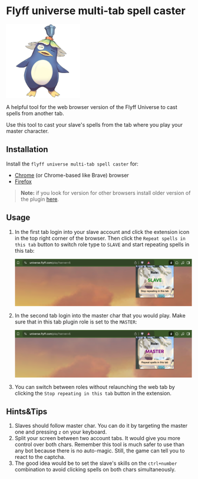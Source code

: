 # Flyff universe multi-tab spell caster

<img src="./assets/buffpang_1040x1040.png" alt="drawing" width="200"/>

A helpful tool for the web browser version of the Flyff Universe to cast spells from another tab.

Use this tool to cast your slave's spells from the tab where you play your master character.

## Installation

Install the `flyff universe multi-tab spell caster` for:

* [Chrome](https://chromewebstore.google.com/detail/flyff-universe-multi-tab/jdkdlbkhhhfhimlabeknoolfiinallah) (or Chrome-based like Brave) browser
* [Firefox](https://addons.mozilla.org/firefox/addon/flyff-universe-multi-tab-spell)

>**Note:** if you look for version for other browsers install older version of the plugin [here](https://github.com/pPrecel/flyff-universe-multi-tab-spell-caster/blob/main/tampermonkey/README.md).

## Usage

1. In the first tab login into your slave account and click the extension icon in the top right corner of the browser. Then click the `Repeat spells in this tab` button to switch role type to `SLAVE` and start repeating spells in this tab:

    ![slave_popup](./assets/slave_popup.png)

2. In the second tab login into the master char that you would play. Make sure that in this tab plugin role is set to the `MASTER`:

    ![master_popup](./assets/master_popup.png)

3. You can switch between roles without relaunching the web tab by clicking the `Stop repeating in this tab` button in the extension.

## Hints&Tips

1. Slaves should follow master char. You can do it by targeting the master one and pressing `z` on your keyboard.
2. Split your screen between two account tabs. It would give you more control over both chars. Remember this tool is much safer to use than any bot because there is no auto-magic. Still, the game can tell you to react to the captcha.
3. The good idea would be to set the slave's skills on the `ctrl+number` combination to avoid clicking spells on both chars simultaneously.
